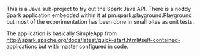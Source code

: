 This is a Java sub-project to try out the Spark Java API. There is a noddy Spark application embedded within it at pm.spark.playground.Playground but most of the experimentation has been done in small bites as unit tests.

The application is basically SimpleApp from http://spark.apache.org/docs/latest/quick-start.html#self-contained-applications but with master configured in code.
